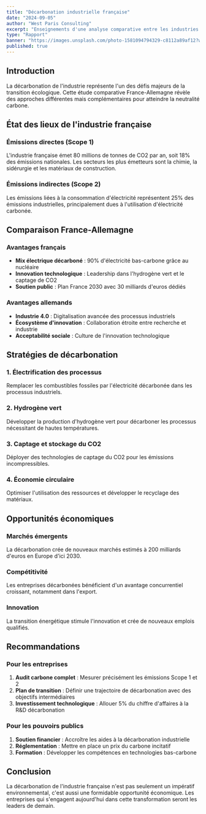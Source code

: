 ```yaml
---
title: "Décarbonation industrielle française"
date: "2024-09-05"
author: "West Paris Consulting"
excerpt: "Enseignements d'une analyse comparative entre les industries françaises et allemandes sur les scopes 1 et 2 de l'empreinte carbone."
type: "Rapport"
banner: "https://images.unsplash.com/photo-1581094794329-c8112a89af12?w=1200&h=600&fit=crop"
published: true
---
```



## Introduction

La décarbonation de l'industrie représente l'un des défis majeurs de la transition écologique. Cette étude comparative France-Allemagne révèle des approches différentes mais complémentaires pour atteindre la neutralité carbone.

## État des lieux de l'industrie française

### Émissions directes (Scope 1)

L'industrie française émet 80 millions de tonnes de CO2 par an, soit 18% des émissions nationales. Les secteurs les plus émetteurs sont la chimie, la sidérurgie et les matériaux de construction.

### Émissions indirectes (Scope 2)

Les émissions liées à la consommation d'électricité représentent 25% des émissions industrielles, principalement dues à l'utilisation d'électricité carbonée.

## Comparaison France-Allemagne

### Avantages français

- **Mix électrique décarboné** : 90% d'électricité bas-carbone grâce au nucléaire
- **Innovation technologique** : Leadership dans l'hydrogène vert et le captage de CO2
- **Soutien public** : Plan France 2030 avec 30 milliards d'euros dédiés

### Avantages allemands

- **Industrie 4.0** : Digitalisation avancée des processus industriels
- **Écosystème d'innovation** : Collaboration étroite entre recherche et industrie
- **Acceptabilité sociale** : Culture de l'innovation technologique

## Stratégies de décarbonation

### 1. Électrification des processus

Remplacer les combustibles fossiles par l'électricité décarbonée dans les processus industriels.

### 2. Hydrogène vert

Développer la production d'hydrogène vert pour décarboner les processus nécessitant de hautes températures.

### 3. Captage et stockage du CO2

Déployer des technologies de captage du CO2 pour les émissions incompressibles.

### 4. Économie circulaire

Optimiser l'utilisation des ressources et développer le recyclage des matériaux.

## Opportunités économiques

### Marchés émergents

La décarbonation crée de nouveaux marchés estimés à 200 milliards d'euros en Europe d'ici 2030.

### Compétitivité

Les entreprises décarbonées bénéficient d'un avantage concurrentiel croissant, notamment dans l'export.

### Innovation

La transition énergétique stimule l'innovation et crée de nouveaux emplois qualifiés.

## Recommandations

### Pour les entreprises

1. **Audit carbone complet** : Mesurer précisément les émissions Scope 1 et 2
2. **Plan de transition** : Définir une trajectoire de décarbonation avec des objectifs intermédiaires
3. **Investissement technologique** : Allouer 5% du chiffre d'affaires à la R&D décarbonation

### Pour les pouvoirs publics

1. **Soutien financier** : Accroître les aides à la décarbonation industrielle
2. **Réglementation** : Mettre en place un prix du carbone incitatif
3. **Formation** : Développer les compétences en technologies bas-carbone

## Conclusion

La décarbonation de l'industrie française n'est pas seulement un impératif environnemental, c'est aussi une formidable opportunité économique. Les entreprises qui s'engagent aujourd'hui dans cette transformation seront les leaders de demain.
